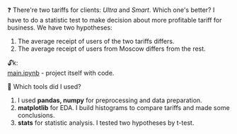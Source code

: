 ❓
There're two tariffs for clients: *Ultra* and *Smart*. Which one's better?
I have to do a statistic test to make decision about more profitable tariff for business.
We have two hypotheses:
1. The average receipt of users of the two tariffs differs.
2. The average receipt of users from Moscow differs from the rest.

🔓k: \
[main.ipynb](https://github.com/ssensse/training_projects/blob/main/client_outlow/main.ipynb) - project itself with code. 

🔧
Which tools did I used?

1. I used **pandas, numpy** for preprocessing and data preparation. 
2. **matplotlib** for EDA. I build histograms to compare tariffs and made some conclusions.
3. **stats** for statistic analysis. I tested two hypotheses by t-test.